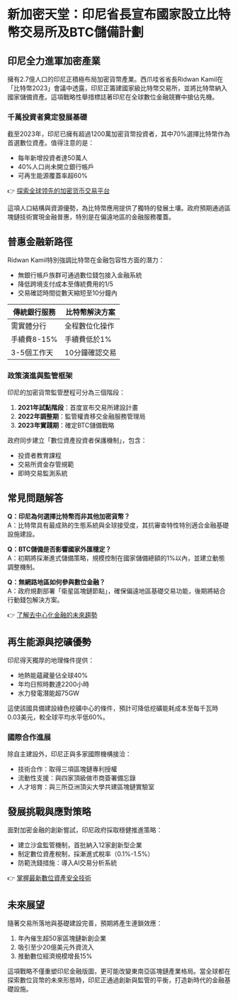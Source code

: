 # 新加密天堂：印尼省長宣布國家設立比特幣交易所及BTC儲備計劃

## 印尼全力進軍加密產業

擁有2.7億人口的印尼正積極布局加密貨幣產業。西爪哇省省長Ridwan Kamil在「比特幣2023」會議中透露，印尼正籌建國家級比特幣交易所，並將比特幣納入國家儲備資產。這項戰略性舉措標誌著印尼在全球數位金融競賽中搶佔先機。

### 千萬投資者奠定發展基礎

截至2023年，印尼已擁有超過1200萬加密貨幣投資者，其中70%選擇比特幣作為首選數位資產。值得注意的是：
- 每年新增投資者達50萬人
- 40%人口尚未開立銀行帳戶
- 可再生能源覆蓋率超60%

👉 [探索全球领先的加密货币交易平台](https://bit.ly/okx_welcome)

這項人口結構與資源優勢，為比特幣應用提供了獨特的發展土壤。政府預期通過區塊鏈技術實現金融普惠，特別是在偏遠地區的金融服務覆蓋。

## 普惠金融新路徑

Ridwan Kamil特別強調比特幣在金融包容性方面的潛力：
- 無銀行帳戶族群可通過數位錢包接入金融系統
- 降低跨境支付成本至傳統費用的1/5
- 交易確認時間從數天縮短至10分鐘內

| 傳統銀行服務 | 比特幣解決方案 |
|------------|--------------|
| 需實體分行 | 全程數位化操作 |
| 手續費8-15% | 手續費低於1% |
| 3-5個工作天 | 10分鐘確認交易 |

### 政策演進與監管框架

印尼的加密貨幣監管歷程可分為三個階段：
1. **2021年試點階段**：首度宣布交易所建設計畫
2. **2022年調整期**：監管權責移交金融服務管理局
3. **2023年實踐期**：確定BTC儲備戰略

政府同步建立「數位資產投資者保護機制」，包含：
- 投資者教育課程
- 交易所資金存管規範
- 即時交易監測系統

## 常見問題解答

**Q：印尼為何選擇比特幣而非其他加密貨幣？**  
A：比特幣具有最成熟的生態系統與全球接受度，其抗審查特性特別適合金融基礎設施建設。

**Q：BTC儲備是否影響國家外匯穩定？**  
A：初期將採漸進式儲備策略，規模控制在國家儲備總額的1%以內，並建立動態調整機制。

**Q：無網路地區如何參與數位金融？**  
A：政府規劃部署「衛星區塊鏈節點」，確保偏遠地區基礎交易功能，後期將結合行動錢包解決方案。

👉 [了解去中心化金融的未來趨勢](https://bit.ly/okx_welcome)

## 再生能源與挖礦優勢

印尼得天獨厚的地理條件提供：
- 地熱能蘊藏量佔全球40%
- 年均日照時數達2200小時
- 水力發電潛能超75GW

這使該國具備建設綠色挖礦中心的條件，預計可降低挖礦能耗成本至每千瓦時0.03美元，較全球平均水平低60%。

### 國際合作進展

除自主建設外，印尼正與多家國際機構接洽：
- 技術合作：取得三項區塊鏈專利授權
- 流動性支援：與四家頂級做市商簽署備忘錄
- 人才培育：與三所亞洲頂尖大學共建區塊鏈實驗室

## 發展挑戰與應對策略

面對加密金融的創新嘗試，印尼政府採取穩健推進策略：
- 建立沙盒監管機制，首批納入12家創新型企業
- 制定數位資產稅制，採漸進式稅率（0.1%-1.5%）
- 防範洗錢措施：導入AI交易分析系統

👉 [掌握最新數位資產安全技術](https://bit.ly/okx_welcome)

## 未來展望

隨著交易所落地與基礎建設完善，預期將產生連鎖效應：
1. 年內催生超50家區塊鏈新創企業
2. 吸引至少20億美元外資流入
3. 推動數位經濟規模增長15%

這項戰略不僅重塑印尼金融版圖，更可能改變東南亞區塊鏈產業格局。當全球都在探索數位貨幣的未來形態時，印尼正通過創新與監管的平衡，打造新時代的金融基礎設施。